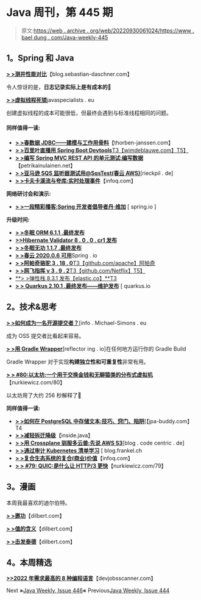 # Java 周刊，第 445 期

> 原文:[https://web . archive . org/web/20220930061024/https://www . bael dung . com/Java-weekly-445](https://web.archive.org/web/20220930061024/https://www.baeldung.com/java-weekly-445)

## **1。Spring 和 Java**

[**> >测井性能对比**](https://web.archive.org/web/20220810163551/https://blog.sebastian-daschner.com/entries/logging-performance-comparison)【blog.sebastian-daschner.com】

令人惊讶的是，**日志记录实际上是有成本的**🙂

[**> >虚拟线程死锁**](https://web.archive.org/web/20220810163551/https://www.javaspecialists.eu/archive/Issue302-Virtual-Thread-Deadlocks.html)javaspecialists . eu

创建虚拟线程的成本可能很低，但最终会遇到与标准线程相同的问题。

#### **同样值得一读:**

*   [**> >春数据 JDBC——建模与工作用骨料**](https://web.archive.org/web/20220810163551/https://thorben-janssen.com/spring-data-jdbc-aggregates/)【thorben-janssen.com】
*   [**> >百里叶直播用 Spring Boot Devtools**T3【wimdeblauwe.com】T5】](https://web.archive.org/web/20220810163551/https://www.wimdeblauwe.com/blog/2022/07/04/thymeleaf-live-reload-with-spring-boot-devtools/)
*   [**> >编写 Spring MVC REST API 的单元测试:编写数据**](https://web.archive.org/web/20220810163551/https://www.petrikainulainen.net/programming/testing/writing-unit-tests-for-a-spring-mvc-rest-api-writing-data/)【petrikainulainen.net】
*   [**> >亚马逊 SQS 监听器测试用@SqsTest(春云 AWS)**](https://web.archive.org/web/20220810163551/https://rieckpil.de/amazon-sqs-listener-testing-with-sqstest-spring-cloud-aws/)[rieckpil . de]
*   [**> >卡夫卡溪流与夸库:实时处理事件**](https://web.archive.org/web/20220810163551/https://www.infoq.com/articles/quarkus-with-kafka-streams/)【infoq.com】

**网络研讨会和演示:**

*   [**> >一段精彩播客:Spring 开发者倡导者丹·维加**](https://web.archive.org/web/20220810163551/https://spring.io/blog/2022/06/30/a-bootiful-podcast-spring-developer-advocate-dan-vega) [ spring.io ]

**升级时间:**

*   [**> >冬眠 ORM 6.1.1 .最终发布**](https://web.archive.org/web/20220810163551/https://in.relation.to/2022/07/01/hibernate-orm-611-final/)
*   [**>>Hibernate Validator 8 . 0 . 0 . cr1 发布**](https://web.archive.org/web/20220810163551/https://in.relation.to/2022/06/30/hibernate-validator-8-cr1-released/)
*   [**> >冬眠无功 1.1.7 .最终发布**](https://web.archive.org/web/20220810163551/https://in.relation.to/2022/07/05/hibernate-reactive-1_1_7_Final/)
*   [**> >春云 2020.0.6 可用**](https://web.archive.org/web/20220810163551/https://spring.io/blog/2022/06/30/spring-cloud-2020-0-6-is-available)Spring . io
*   [**> >阿帕奇骆驼 3 . 18 . 0**T3【github.com/apache】阿帕奇](https://web.archive.org/web/20220810163551/https://github.com/apache/camel/releases/tag/camel-3.18.0)
*   [**> >网飞指挥 v 3 . 9 . 2**T3【github.com/Netflix】T5】](https://web.archive.org/web/20220810163551/https://github.com/Netflix/conductor/releases/tag/v3.9.2)
*   [**> >弹性栈 8.3.1 发布【elastic.co】**T3](https://web.archive.org/web/20220810163551/https://www.elastic.co/blog/elastic-stack-8-3-1-released)
*   [**> > Quarkus 2.10.1 .最终发布——维护发布**](https://web.archive.org/web/20220810163551/https://quarkus.io/blog/quarkus-2-10-1-final-released/) [ quarkus.io

## **2。技术&思考**

[**> >如何成为一名开源提交者？**](https://web.archive.org/web/20220810163551/https://info.michael-simons.eu/2022/07/03/how-to-become-an-open-source-committer/)[info . Michael-Simons . eu

成为 OSS 提交者比看起来容易。

[**> >用 Gradle Wrapper**](https://web.archive.org/web/20220810163551/https://reflectoring.io/gradle-wrapper/)[reflector ing . io]在任何地方运行你的 Gradle Build

Gradle Wrapper 对于实现**构建独立性和可重复性**非常有用。

[**> > #80:以太坊:一个用于交换金钱和无聊猿类的分布式虚拟机**](https://web.archive.org/web/20220810163551/https://nurkiewicz.com/80)【nurkiewicz.com/80】

以太坊用了大约 256 秒解释了🙂

**同样值得一读:**

*   [**> >如何在 PostgreSQL 中存储文本:技巧、窍门、陷阱**](https://web.archive.org/web/20220810163551/https://www.jpa-buddy.com/blog/how-to-store-text-in-postgresql-tips-tricks-and-traps/)[【jpa-buddy.com】T4
*   [**> >减轻拆迁降级**](https://web.archive.org/web/20220810163551/https://inside.java/2022/07/01/mitigate-relocation-degradations/)【inside.java】
*   [**> >用 Crossplane 驯服多云兽:先说 AWS S3**](https://web.archive.org/web/20220810163551/https://blog.codecentric.de/en/2022/07/crossplane/)[blog . code centric . de]
*   [**> >通过审计 Kubernetes 清单学习**](https://web.archive.org/web/20220810163551/https://blog.frankel.ch/learning-auditing-kubernetes-manifests/) [ blog.frankel.ch
*   [**> >复合生态系统的复合(商业)价值**](https://web.archive.org/web/20220810163551/https://www.infoq.com/articles/open-source-composable-ecosystems)【infoq.com】
*   [**> > #79: QUIC:是什么让 HTTP/3 更快**](https://web.archive.org/web/20220810163551/https://nurkiewicz.com/79)【nurkiewicz.com/79】

## **3。漫画**

本周我最喜欢的迪尔伯特。

[**> >邀功**](https://web.archive.org/web/20220810163551/https://dilbert.com/strip/2022-07-05)【dilbert.com】

[**> >值的含义**](https://web.archive.org/web/20220810163551/https://dilbert.com/strip/2022-07-04)【dilbert.com】

[**> >击发泰德**](https://web.archive.org/web/20220810163551/https://dilbert.com/strip/2022-06-20)【dilbert.com】

## **4。本周精选**

**[>>2022 年需求最高的 8 种编程语言](https://web.archive.org/web/20220810163551/https://www.devjobsscanner.com/blog/top-8-most-demanded-languages-in-2022/)**【devjobsscanner.com】

Next **»**[Java Weekly, Issue 446](/web/20220810163551/https://www.baeldung.com/java-weekly-446)**«** Previous[Java Weekly, Issue 444](/web/20220810163551/https://www.baeldung.com/java-weekly-444)